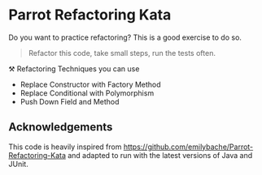 Parrot Refactoring Kata
=======================

Do you want to practice refactoring? This is a good exercise to do so.

> Refactor this code, take small steps, run the tests often. 

⚒️ Refactoring Techniques you can use

- Replace Constructor with Factory Method
- Replace Conditional with Polymorphism
- Push Down Field and Method

Acknowledgements
----------------

This code is heavily inspired from https://github.com/emilybache/Parrot-Refactoring-Kata
and adapted to run with the latest versions of Java and JUnit.
